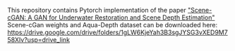 This repository contains Pytorch implementation of the paper <a href="https://www.sciencedirect.com/science/article/pii/S1077314224003060">"Scene-cGAN: A GAN for Underwater Restoration and Scene Depth Estimation" </a> </br>
Scene-cGan weights and Aqua-Depth dataset can be downloaded here: https://drive.google.com/drive/folders/1gLW6KjeYah3B3sgJYSG3vXED9M758XIv?usp=drive_link


